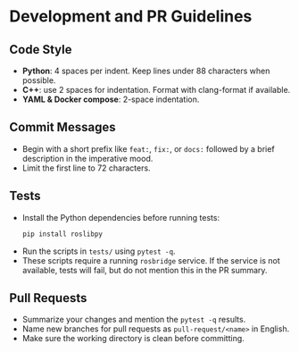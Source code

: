 # Development and PR Guidelines

## Code Style
- **Python**: 4 spaces per indent. Keep lines under 88 characters when possible.
- **C++**: use 2 spaces for indentation. Format with clang-format if available.
- **YAML & Docker compose**: 2-space indentation.

## Commit Messages
- Begin with a short prefix like `feat:`, `fix:`, or `docs:` followed by a brief description in the imperative mood.
- Limit the first line to 72 characters.

## Tests
- Install the Python dependencies before running tests:
  ```bash
  pip install roslibpy
  ```
- Run the scripts in `tests/` using `pytest -q`.
- These scripts require a running `rosbridge` service. If the service is not available, tests will fail, but do not mention this in the PR summary.

## Pull Requests
- Summarize your changes and mention the `pytest -q` results.
- Name new branches for pull requests as `pull-request/<name>` in English.
- Make sure the working directory is clean before committing.
